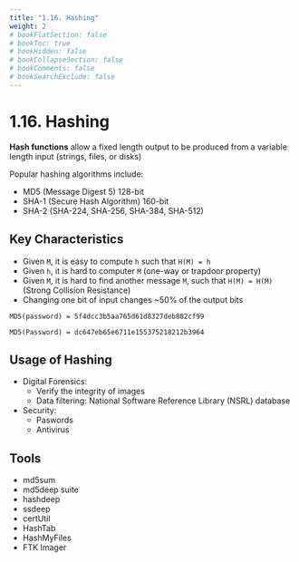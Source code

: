```yaml
---
title: "1.16. Hashing"
weight: 2
# bookFlatSection: false
# bookToc: true
# bookHidden: false
# bookCollapseSection: false
# bookComments: false
# bookSearchExclude: false
---
```


# 1.16. Hashing

**Hash functions** allow a fixed length output to be produced from a variable length input (strings, files, or disks)

Popular hashing algorithms include:

- MD5 (Message Digest 5) 128-bit
- SHA-1 (Secure Hash Algorithm) 160-bit
- SHA-2 (SHA-224, SHA-256, SHA-384, SHA-512)

## Key Characteristics

- Given `M`, it is easy to compute `h` such that `H(M) = h`
- Given `h`, it is hard to computer `M` (one-way or trapdoor property)
- Given `M`, it is hard to find another message `M`, such that `H(M) = H(M)` (Strong Collision Resistance)
- Changing one bit of input changes ~50% of the output bits

`MD5(password) = 5f4dcc3b5aa765d61d8327deb882cf99`

`MD5(Password) = dc647eb65e6711e155375218212b3964`

## Usage of Hashing

- Digital Forensics:
    - Verify the integrity of images
    - Data filtering: National Software Reference Library (NSRL) database
- Security:
    - Paswords
    - Antivirus

## Tools

- md5sum
- md5deep suite
- hashdeep
- ssdeep
- certUtil
- HashTab
- HashMyFiles
- FTK Imager

